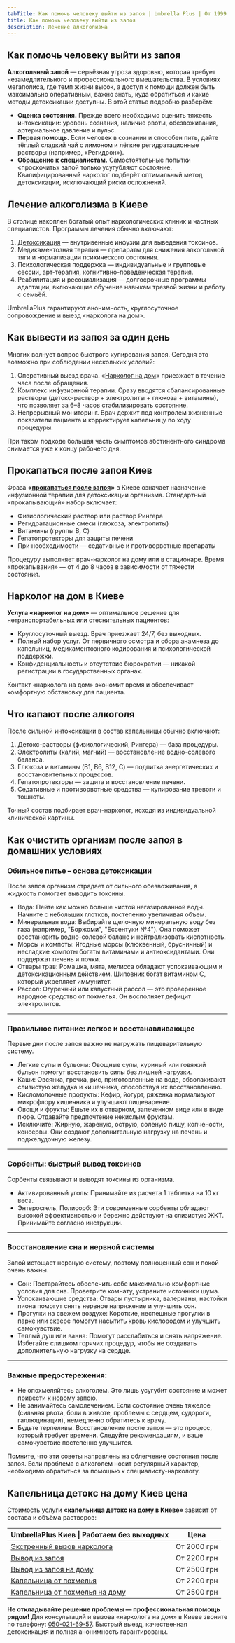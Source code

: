 ```yaml
---
tabTitle: Как помочь человеку выйти из запоя | Umbrella Plus | От 1999 грн
title: Как помочь человеку выйти из запоя
description: Лечение алкоголизма
---
```


## Как помочь человеку выйти из запоя

**Алкогольный запой** — серьёзная угроза здоровью, которая требует незамедлительного и профессионального вмешательства. В условиях мегаполиса, где темп жизни высок, а доступ к помощи должен быть максимально оперативным, важно знать, куда обратиться и какие методы детоксикации доступны. В этой статье подробно разберём:

* **Оценка состояния.** Прежде всего необходимо оценить тяжесть интоксикации: уровень сознания, наличие рвоты, обезвоживания, артериальное давление и пульс.
* **Первая помощь.** Если человек в сознании и способен пить, дайте тёплый сладкий чай с лимоном и лёгкие регидратационные растворы (например, «Регидрон»).
* **Обращение к специалистам.** Самостоятельные попытки «проскочить» запой только усугубляют состояние. Квалифицированный нарколог подберёт оптимальный метод детоксикации, исключающий риски осложнений.

## Лечение алкоголизма в Киеве

В столице накоплен богатый опыт наркологических клиник и частных специалистов. Программы лечения обычно включают:

1. [Детоксикация](https://umbrella-plus.com.ua/kiev/kapelnica_ot_alkogola_kiev/) — внутривенные инфузии для выведения токсинов.
2. Медикаментозная терапия — препараты для снижения алкогольной тяги и нормализации психического состояния.
3. Психологическая поддержка — индивидуальные и групповые сессии, арт-терапия, когнитивно-поведенческая терапия.
4. Реабилитация и ресоциализация — долгосрочные программы адаптации, включающие обучение навыкам трезвой жизни и работу с семьёй.

UmbrellaPlus гарантируют анонимность, круглосуточное сопровождение и выезд «нарколога на дом».

## Как вывести из запоя за один день

Многих волнует вопрос быстрого купирования запоя. Сегодня это возможно при соблюдении нескольких условий:

1. Оперативный выезд врача. «[Нарколог на дом](https://umbrella-plus.com.ua/blog/narcolog-na-dom-kiev/)» приезжает в течение часа после обращения.
2. Комплекс инфузионной терапии. Сразу вводятся сбалансированные растворы (детокс-раствор + электролиты + глюкоза + витамины), что позволяет за 6–8 часов стабилизировать состояние.
3. Непрерывный мониторинг. Врач держит под контролем жизненные показатели пациента и корректирует капельницу по ходу процедуры.

При таком подходе большая часть симптомов абстинентного синдрома снимается уже к концу рабочего дня.

## Прокапаться после запоя Киев

Фраза **«[прокапаться после запоя](https://umbrella-plus.com.ua/kiev/kapelnica_ot_alkogola_na_domy_kiev/)»** в Киеве означает назначение инфузионной терапии для детоксикации организма. Стандартный «прокапывающий» набор включает:

* Физиологический раствор или раствор Рингера
* Регидратационные смеси (глюкоза, электролиты)
* Витамины (группы B, C)
* Гепатопротекторы для защиты печени
* При необходимости — седативные и противорвотные препараты

Процедуру выполняет врач-нарколог на дому или в стационаре. Время «прокапывания» — от 4 до 8 часов в зависимости от тяжести состояния.

## Нарколог на дом в Киеве

**Услуга «нарколог на дом»** — оптимальное решение для нетранспортабельных или стеснительных пациентов:

* Круглосуточный выезд. Врач приезжает 24/7, без выходных.
* Полный набор услуг. От первичного осмотра и сбора анамнеза до капельниц, медикаментозного кодирования и психологической поддержки.
* Конфиденциальность и отсутствие бюрократии — никакой регистрации в государственных органах.

Контакт «нарколога на дом» экономит время и обеспечивает комфортную обстановку для пациента.

## Что капают после алкоголя

После сильной интоксикации в состав капельницы обычно включают:

1. Детокс-растворы (физиологический, Рингера) — база процедуры.
2. Электролиты (калий, магний) — восстановление водно-солевого баланса.
3. Глюкоза и витамины (B1, B6, B12, C) — подпитка энергетических и восстановительных процессов.
4. Гепатопротекторы — защита и восстановление печени.
5. Седативные и противорвотные средства — купирование тревоги и тошноты.

Точный состав подбирает врач-нарколог, исходя из индивидуальной клинической картины.

## Как очистить организм после запоя в домашних условиях

### Обильное питье – основа детоксикации

После запоя организм страдает от сильного обезвоживания, а жидкость помогает выводить токсины.

* Вода: Пейте как можно больше чистой негазированной воды. Начните с небольших глотков, постепенно увеличивая объем.
* Минеральная вода: Выбирайте щелочную минеральную воду без газа (например, "Боржоми", "Ессентуки №4"). Она поможет восстановить водно-солевой баланс и нейтрализовать кислотность.
* Морсы и компоты: Ягодные морсы (клюквенный, брусничный) и несладкие компоты богаты витаминами и антиоксидантами. Они поддержат печень и почки.
* Отвары трав: Ромашка, мята, мелисса обладают успокаивающим и детоксикационным действием. Шиповник богат витамином С, который укрепляет иммунитет.
* Рассол: Огуречный или капустный рассол — это проверенное народное средство от похмелья. Он восполняет дефицит электролитов.

***

### Правильное питание: легкое и восстанавливающее

Первые дни после запоя важно не нагружать пищеварительную систему.

* Легкие супы и бульоны: Овощные супы, куриный или говяжий бульон помогут восстановить силы без лишней нагрузки.
* Каши: Овсянка, гречка, рис, приготовленные на воде, обволакивают слизистую желудка и кишечника, способствуя их восстановлению.
* Кисломолочные продукты: Кефир, йогурт, ряженка нормализуют микрофлору кишечника и улучшают пищеварение.
* Овощи и фрукты: Ешьте их в отварном, запеченном виде или в виде пюре. Отдавайте предпочтение некислым фруктам.
* Исключите: Жирную, жареную, острую, соленую пищу, копчености, консервы. Они создают дополнительную нагрузку на печень и поджелудочную железу.

***

### Сорбенты: быстрый вывод токсинов

Сорбенты связывают и выводят токсины из организма.

* Активированный уголь: Принимайте из расчета 1 таблетка на 10 кг веса.
* Энтеросгель, Полисорб: Эти современные сорбенты обладают высокой эффективностью и бережно действуют на слизистую ЖКТ. Принимайте согласно инструкции.

***

### Восстановление сна и нервной системы

Запой истощает нервную систему, поэтому полноценный сон и покой очень важны.

* Сон: Постарайтесь обеспечить себе максимально комфортные условия для сна. Проветрите комнату, устраните источники шума.
* Успокаивающие средства: Отвары пустырника, валерианы, настойки пиона помогут снять нервное напряжение и улучшить сон.
* Прогулки на свежем воздухе: Короткие, неспешные прогулки в парке или сквере помогут насытить кровь кислородом и улучшить самочувствие.
* Теплый душ или ванна: Помогут расслабиться и снять напряжение. Избегайте слишком горячих процедур, чтобы не создавать дополнительную нагрузку на сердце.

***

### Важные предостережения:

* Не опохмеляйтесь алкоголем. Это лишь усугубит состояние и может привести к новому запою.
* Не занимайтесь самолечением. Если состояние очень тяжелое (сильная рвота, боли в животе, проблемы с сердцем, судороги, галлюцинации), немедленно обратитесь к врачу.
* Будьте терпеливы. Восстановление после запоя — это процесс, который требует времени. Следуйте рекомендациям, и ваше самочувствие постепенно улучшится.

Помните, что эти советы направлены на облегчение состояния после запоя. Если проблема с алкоголем носит регулярный характер, необходимо обратиться за помощью к специалисту-наркологу.

## Капельница детокс на дому Киев цена

Стоимость услуги **«капельница детокс на дому в Киеве»** зависит от состава и объёма растворов:

| UmbrellaPlus Киев \| Работаем без выходных                                                              | Цена        |
| ------------------------------------------------------------------------------------------------------- | ----------- |
| [Экстренный вызов нарколога](https://umbrella-plus.com.ua/blog/narcolog-na-dom-kiev/)                   | От 2000 грн |
| [Вывод из запоя](https://umbrella-plus.com.ua/kiev/vivod-iz-zapoia-kiev/)                               | От 2200 грн |
| [Вывод из запоя на дому](https://umbrella-plus.com.ua/kiev/vivod-iz-zapoia-na-domy-kiev/)               | От 2500 грн |
| [Капельница от похмелья](https://umbrella-plus.com.ua/kiev/kapelnica_ot_alkogola_kiev/)                 | От 2200 грн |
| [Капельница от похмелья на дому](https://umbrella-plus.com.ua/kiev/kapelnica_ot_alkogola_na_domy_kiev/) | От 2500 грн |

**Не откладывайте решение проблемы — профессиональная помощь рядом!**
Для консультаций и вызова «нарколога на дом» в Киеве звоните по телефону: [050-021-69-57](tel:0500216957).
Быстрый выезд, качественная детоксикация и полная анонимность гарантированы.

